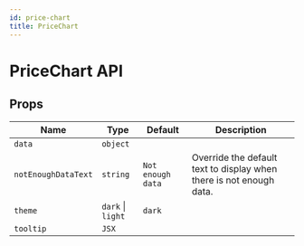 ```yaml
---
id: price-chart
title: PriceChart
---
```


# PriceChart API

## Props

| Name                | Type              | Default           | Description                                                         |
| ------------------- | ----------------- | ----------------- | ------------------------------------------------------------------- |
| `data`              | `object`          |                   |                                                                     |
| `notEnoughDataText` | `string`          | `Not enough data` | Override the default text to display when there is not enough data. |
| `theme`             | `dark` \| `light` | `dark`            |                                                                     |
| `tooltip`           | `JSX`             |                   |                                                                     |
